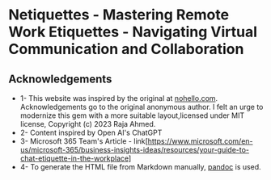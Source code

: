 # Netiquettes - Mastering Remote Work Etiquettes - Navigating Virtual Communication and Collaboration

## Acknowledgements
- 1- This website was inspired by the original at
[nohello.com](https://www.nohello.com/). Acknowledgements go to the original
anonymous author. I felt an urge to modernize this gem with a more suitable
layout,licensed under MIT license, Copyright (c) 2023 Raja Ahmed.
- 2- Content inspired by Open AI's ChatGPT
- 3- Microsoft 365 Team's Article - link[https://www.microsoft.com/en-us/microsoft-365/business-insights-ideas/resources/your-guide-to-chat-etiquette-in-the-workplace]
- 4- To generate the HTML file from Markdown manually, [pandoc](https://github.com/jgm/pandoc) is used.
